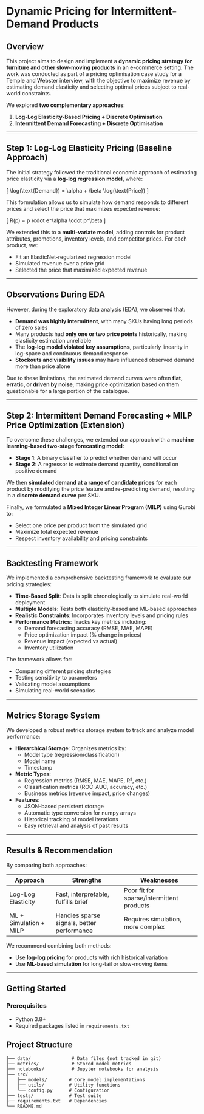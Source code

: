 # Dynamic Pricing for Intermittent-Demand Products

## Overview

This project aims to design and implement a **dynamic pricing strategy for furniture and other slow-moving products** in an e-commerce setting. The work was conducted as part of a pricing optimisation case study for a Temple and Webster interview, with the objective to maximize revenue by estimating demand elasticity and selecting optimal prices subject to real-world constraints.

We explored **two complementary approaches**:

1. **Log-Log Elasticity-Based Pricing + Discrete Optimisation** 
2. **Intermittent Demand Forecasting + Discrete Optimisation** 

---

## Step 1: Log-Log Elasticity Pricing (Baseline Approach)

The initial strategy followed the traditional economic approach of estimating price elasticity via a **log-log regression model**, where:

\[
\log(\text{Demand}) = \alpha + \beta \log(\text{Price})
\]

This formulation allows us to simulate how demand responds to different prices and select the price that maximizes expected revenue:

\[
R(p) = p \cdot e^\alpha \cdot p^\beta
\]

We extended this to a **multi-variate model**, adding controls for product attributes, promotions, inventory levels, and competitor prices. For each product, we:
- Fit an ElasticNet-regularized regression model 
- Simulated revenue over a price grid
- Selected the price that maximized expected revenue
---

## Observations During EDA

However, during the exploratory data analysis (EDA), we observed that:

- **Demand was highly intermittent**, with many SKUs having long periods of zero sales
- Many products had **only one or two price points** historically, making elasticity estimation unreliable
- The **log-log model violated key assumptions**, particularly linearity in log-space and continuous demand response
- **Stockouts and visibility issues** may have influenced observed demand more than price alone

Due to these limitations, the estimated demand curves were often **flat, erratic, or driven by noise**, making price optimization based on them questionable for a large portion of the catalogue.

---

## Step 2: Intermittent Demand Forecasting + MILP Price Optimization (Extension)

To overcome these challenges, we extended our approach with a **machine learning-based two-stage forecasting model**:

- **Stage 1**: A binary classifier to predict whether demand will occur
- **Stage 2**: A regressor to estimate demand quantity, conditional on positive demand

We then **simulated demand at a range of candidate prices** for each product by modifying the price feature and re-predicting demand, resulting in a **discrete demand curve** per SKU.

Finally, we formulated a **Mixed Integer Linear Program (MILP)** using Gurobi to:

- Select one price per product from the simulated grid
- Maximize total expected revenue
- Respect inventory availability and pricing constraints

---

## Backtesting Framework

We implemented a comprehensive backtesting framework to evaluate our pricing strategies:

- **Time-Based Split**: Data is split chronologically to simulate real-world deployment
- **Multiple Models**: Tests both elasticity-based and ML-based approaches
- **Realistic Constraints**: Incorporates inventory levels and pricing rules
- **Performance Metrics**: Tracks key metrics including:
  - Demand forecasting accuracy (RMSE, MAE, MAPE)
  - Price optimization impact (% change in prices)
  - Revenue impact (expected vs actual)
  - Inventory utilization

The framework allows for:
- Comparing different pricing strategies
- Testing sensitivity to parameters
- Validating model assumptions
- Simulating real-world scenarios

---

## Metrics Storage System

We developed a robust metrics storage system to track and analyze model performance:

- **Hierarchical Storage**: Organizes metrics by:
  - Model type (regression/classification)
  - Model name
  - Timestamp
- **Metric Types**:
  - Regression metrics (RMSE, MAE, MAPE, R², etc.)
  - Classification metrics (ROC-AUC, accuracy, etc.)
  - Business metrics (revenue impact, price changes)
- **Features**:
  - JSON-based persistent storage
  - Automatic type conversion for numpy arrays
  - Historical tracking of model iterations
  - Easy retrieval and analysis of past results

---

## Results & Recommendation

By comparing both approaches:

| Approach | Strengths | Weaknesses |
|---------|-----------|-------------|
| Log-Log Elasticity | Fast, interpretable, fulfills brief | Poor fit for sparse/intermittent products |
| ML + Simulation + MILP | Handles sparse signals, better performance | Requires simulation, more complex |

We recommend combining both methods:
- Use **log-log pricing** for products with rich historical variation
- Use **ML-based simulation** for long-tail or slow-moving items

---

## Getting Started

### Prerequisites
- Python 3.8+
- Required packages listed in `requirements.txt`


## Project Structure

```
├── data/               # Data files (not tracked in git)
├── metrics/            # Stored model metrics
├── notebooks/          # Jupyter notebooks for analysis
├── src/               
│   ├── models/        # Core model implementations
│   ├── utils/         # Utility functions
│   └── config.py      # Configuration
├── tests/             # Test suite
├── requirements.txt   # Dependencies
└── README.md
```

